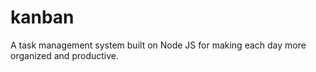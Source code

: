# kanban
A task management system built on Node JS for making each day more organized and productive.
